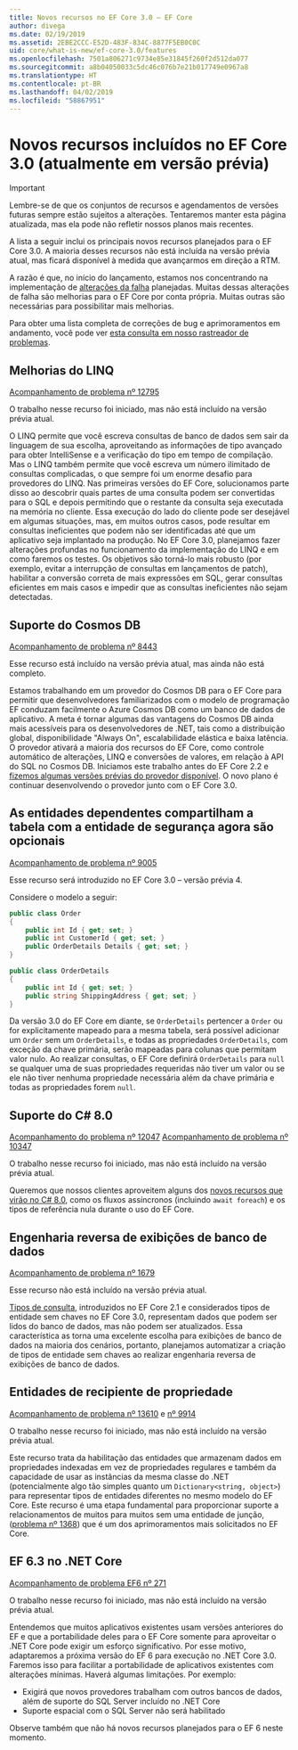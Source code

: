 ```yaml
---
title: Novos recursos no EF Core 3.0 – EF Core
author: divega
ms.date: 02/19/2019
ms.assetid: 2EBE2CCC-E52D-483F-834C-8877F5EB0C0C
uid: core/what-is-new/ef-core-3.0/features
ms.openlocfilehash: 7501a806271c9734e85e31845f260f2d512da077
ms.sourcegitcommit: a8b04050033c5dc46c076b7e21b017749e0967a8
ms.translationtype: HT
ms.contentlocale: pt-BR
ms.lasthandoff: 04/02/2019
ms.locfileid: "58867951"
---
```

# <a name="new-features-included-in-ef-core-30-currently-in-preview"></a>Novos recursos incluídos no EF Core 3.0 (atualmente em versão prévia)

> [!IMPORTANT]
> Lembre-se de que os conjuntos de recursos e agendamentos de versões futuras sempre estão sujeitos a alterações. Tentaremos manter esta página atualizada, mas ela pode não refletir nossos planos mais recentes.

A lista a seguir inclui os principais novos recursos planejados para o EF Core 3.0.
A maioria desses recursos não está incluída na versão prévia atual, mas ficará disponível à medida que avançarmos em direção a RTM.

A razão é que, no início do lançamento, estamos nos concentrando na implementação de [alterações da falha](xref:core/what-is-new/ef-core-3.0/breaking-changes) planejadas.
Muitas dessas alterações de falha são melhorias para o EF Core por conta própria.
Muitas outras são necessárias para possibilitar mais melhorias. 

Para obter uma lista completa de correções de bug e aprimoramentos em andamento, você pode ver [esta consulta em nosso rastreador de problemas](https://github.com/aspnet/EntityFrameworkCore/issues?q=is%3Aopen+is%3Aissue+milestone%3A3.0.0+sort%3Areactions-%2B1-desc).

## <a name="linq-improvements"></a>Melhorias do LINQ 

[Acompanhamento de problema nº 12795](https://github.com/aspnet/EntityFrameworkCore/issues/12795)

O trabalho nesse recurso foi iniciado, mas não está incluído na versão prévia atual.

O LINQ permite que você escreva consultas de banco de dados sem sair da linguagem de sua escolha, aproveitando as informações de tipo avançado para obter IntelliSense e a verificação do tipo em tempo de compilação.
Mas o LINQ também permite que você escreva um número ilimitado de consultas complicadas, o que sempre foi um enorme desafio para provedores do LINQ.
Nas primeiras versões do EF Core, solucionamos parte disso ao descobrir quais partes de uma consulta podem ser convertidas para o SQL e depois permitindo que o restante da consulta seja executada na memória no cliente.
Essa execução do lado do cliente pode ser desejável em algumas situações, mas, em muitos outros casos, pode resultar em consultas ineficientes que podem não ser identificadas até que um aplicativo seja implantado na produção.
No EF Core 3.0, planejamos fazer alterações profundas no funcionamento da implementação do LINQ e em como faremos os testes.
Os objetivos são torná-lo mais robusto (por exemplo, evitar a interrupção de consultas em lançamentos de patch), habilitar a conversão correta de mais expressões em SQL, gerar consultas eficientes em mais casos e impedir que as consultas ineficientes não sejam detectadas.

## <a name="cosmos-db-support"></a>Suporte do Cosmos DB 

[Acompanhamento de problema nº 8443](https://github.com/aspnet/EntityFrameworkCore/issues/8443)

Esse recurso está incluído na versão prévia atual, mas ainda não está completo. 

Estamos trabalhando em um provedor do Cosmos DB para o EF Core para permitir que desenvolvedores familiarizados com o modelo de programação EF conduzam facilmente o Azure Cosmos DB como um banco de dados de aplicativo.
A meta é tornar algumas das vantagens do Cosmos DB ainda mais acessíveis para os desenvolvedores de .NET, tais como a distribuição global, disponibilidade "Always On", escalabilidade elástica e baixa latência.
O provedor ativará a maioria dos recursos do EF Core, como controle automático de alterações, LINQ e conversões de valores, em relação à API do SQL no Cosmos DB.
Iniciamos este trabalho antes do EF Core 2.2 e [fizemos algumas versões prévias do provedor disponível](https://blogs.msdn.microsoft.com/dotnet/2018/10/17/announcing-entity-framework-core-2-2-preview-3/).
O novo plano é continuar desenvolvendo o provedor junto com o EF Core 3.0. 

## <a name="dependent-entities-sharing-the-table-with-the-principal-are-now-optional"></a>As entidades dependentes compartilham a tabela com a entidade de segurança agora são opcionais

[Acompanhamento de problema nº 9005](https://github.com/aspnet/EntityFrameworkCore/issues/9005)

Esse recurso será introduzido no EF Core 3.0 – versão prévia 4.

Considere o modelo a seguir:
```C#
public class Order
{
    public int Id { get; set; }
    public int CustomerId { get; set; }
    public OrderDetails Details { get; set; }
}

public class OrderDetails
{
    public int Id { get; set; }
    public string ShippingAddress { get; set; }
}
```

Da versão 3.0 do EF Core em diante, se `OrderDetails` pertencer a `Order` ou for explicitamente mapeado para a mesma tabela, será possível adicionar um `Order` sem um `OrderDetails`, e todas as propriedades `OrderDetails`, com exceção da chave primária, serão mapeadas para colunas que permitam valor nulo.
Ao realizar consultas, o EF Core definirá `OrderDetails` para `null` se qualquer uma de suas propriedades requeridas não tiver um valor ou se ele não tiver nenhuma propriedade necessária além da chave primária e todas as propriedades forem `null`.

## <a name="c-80-support"></a>Suporte do C# 8.0

[Acompanhamento do problema nº 12047](https://github.com/aspnet/EntityFrameworkCore/issues/12047)
[Acompanhamento de problema nº 10347](https://github.com/aspnet/EntityFrameworkCore/issues/10347)

O trabalho nesse recurso foi iniciado, mas não está incluído na versão prévia atual.

Queremos que nossos clientes aproveitem alguns dos [novos recursos que virão no C# 8.0](https://blogs.msdn.microsoft.com/dotnet/2018/11/12/building-c-8-0/), como os fluxos assíncronos (incluindo `await foreach`) e os tipos de referência nula durante o uso do EF Core.

## <a name="reverse-engineering-of-database-views"></a>Engenharia reversa de exibições de banco de dados

[Acompanhamento de problema nº 1679](https://github.com/aspnet/EntityFrameworkCore/issues/1679)

Esse recurso não está incluído na versão prévia atual.

[Tipos de consulta](xref:core/modeling/query-types), introduzidos no EF Core 2.1 e considerados tipos de entidade sem chaves no EF Core 3.0, representam dados que podem ser lidos do banco de dados, mas não podem ser atualizados.
Essa característica as torna uma excelente escolha para exibições de banco de dados na maioria dos cenários, portanto, planejamos automatizar a criação de tipos de entidade sem chaves ao realizar engenharia reversa de exibições de banco de dados.

## <a name="property-bag-entities"></a>Entidades de recipiente de propriedade

[Acompanhamento de problema nº 13610](https://github.com/aspnet/EntityFrameworkCore/issues/13610) e [nº 9914](https://github.com/aspnet/EntityFrameworkCore/issues/9914)

O trabalho nesse recurso foi iniciado, mas não está incluído na versão prévia atual. 

Este recurso trata da habilitação das entidades que armazenam dados em propriedades indexadas em vez de propriedades regulares e também da capacidade de usar as instâncias da mesma classe do .NET (potencialmente algo tão simples quanto um `Dictionary<string, object>`) para representar tipos de entidades diferentes no mesmo modelo do EF Core.
Este recurso é uma etapa fundamental para proporcionar suporte a relacionamentos de muitos para muitos sem uma entidade de junção, ([problema nº 1368](https://github.com/aspnet/EntityFrameworkCore/issues/1368)) que é um dos aprimoramentos mais solicitados no EF Core.

## <a name="ef-63-on-net-core"></a>EF 6.3 no .NET Core

[Acompanhamento de problema EF6 nº 271](https://github.com/aspnet/EntityFramework6/issues/271)

O trabalho nesse recurso foi iniciado, mas não está incluído na versão prévia atual. 

Entendemos que muitos aplicativos existentes usam versões anteriores do EF e que a portabilidade deles para o EF Core somente para aproveitar o .NET Core pode exigir um esforço significativo.
Por esse motivo, adaptaremos a próxima versão do EF 6 para execução no .NET Core 3.0.
Faremos isso para facilitar a portabilidade de aplicativos existentes com alterações mínimas.
Haverá algumas limitações. Por exemplo:
- Exigirá que novos provedores trabalham com outros bancos de dados, além de suporte do SQL Server incluído no .NET Core
- Suporte espacial com o SQL Server não será habilitado

Observe também que não há novos recursos planejados para o EF 6 neste momento.
